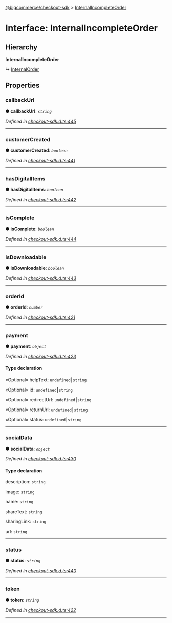 [@bigcommerce/checkout-sdk](../README.md) > [InternalIncompleteOrder](../interfaces/internalincompleteorder.md)



# Interface: InternalIncompleteOrder

## Hierarchy

**InternalIncompleteOrder**

↳  [InternalOrder](internalorder.md)









## Properties
<a id="callbackurl"></a>

###  callbackUrl

**●  callbackUrl**:  *`string`* 

*Defined in [checkout-sdk.d.ts:445](https://github.com/bigcommerce/checkout-sdk-js/blob/76e2d49/dist/checkout-sdk.d.ts#L445)*





___

<a id="customercreated"></a>

###  customerCreated

**●  customerCreated**:  *`boolean`* 

*Defined in [checkout-sdk.d.ts:441](https://github.com/bigcommerce/checkout-sdk-js/blob/76e2d49/dist/checkout-sdk.d.ts#L441)*





___

<a id="hasdigitalitems"></a>

###  hasDigitalItems

**●  hasDigitalItems**:  *`boolean`* 

*Defined in [checkout-sdk.d.ts:442](https://github.com/bigcommerce/checkout-sdk-js/blob/76e2d49/dist/checkout-sdk.d.ts#L442)*





___

<a id="iscomplete"></a>

###  isComplete

**●  isComplete**:  *`boolean`* 

*Defined in [checkout-sdk.d.ts:444](https://github.com/bigcommerce/checkout-sdk-js/blob/76e2d49/dist/checkout-sdk.d.ts#L444)*





___

<a id="isdownloadable"></a>

###  isDownloadable

**●  isDownloadable**:  *`boolean`* 

*Defined in [checkout-sdk.d.ts:443](https://github.com/bigcommerce/checkout-sdk-js/blob/76e2d49/dist/checkout-sdk.d.ts#L443)*





___

<a id="orderid"></a>

###  orderId

**●  orderId**:  *`number`* 

*Defined in [checkout-sdk.d.ts:421](https://github.com/bigcommerce/checkout-sdk-js/blob/76e2d49/dist/checkout-sdk.d.ts#L421)*





___

<a id="payment"></a>

###  payment

**●  payment**:  *`object`* 

*Defined in [checkout-sdk.d.ts:423](https://github.com/bigcommerce/checkout-sdk-js/blob/76e2d49/dist/checkout-sdk.d.ts#L423)*


#### Type declaration




«Optional»  helpText: `undefined`⎮`string`






«Optional»  id: `undefined`⎮`string`






«Optional»  redirectUrl: `undefined`⎮`string`






«Optional»  returnUrl: `undefined`⎮`string`






«Optional»  status: `undefined`⎮`string`







___

<a id="socialdata"></a>

###  socialData

**●  socialData**:  *`object`* 

*Defined in [checkout-sdk.d.ts:430](https://github.com/bigcommerce/checkout-sdk-js/blob/76e2d49/dist/checkout-sdk.d.ts#L430)*


#### Type declaration


[key: `string`]: `object`







 description: `string`






 image: `string`






 name: `string`






 shareText: `string`






 sharingLink: `string`






 url: `string`








___

<a id="status-1"></a>

###  status

**●  status**:  *`string`* 

*Defined in [checkout-sdk.d.ts:440](https://github.com/bigcommerce/checkout-sdk-js/blob/76e2d49/dist/checkout-sdk.d.ts#L440)*





___

<a id="token"></a>

###  token

**●  token**:  *`string`* 

*Defined in [checkout-sdk.d.ts:422](https://github.com/bigcommerce/checkout-sdk-js/blob/76e2d49/dist/checkout-sdk.d.ts#L422)*





___


